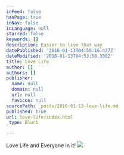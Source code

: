 ```yaml
---
inFeed: false
hasPage: true
inNav: false
inLanguage: null
starred: false
keywords: []
description: Easier to live that way
datePublished: '2016-01-13T04:56:16.437Z'
dateModified: '2016-01-13T04:53:58.388Z'
title: Love Life
author: []
authors: []
publisher:
  name: null
  domain: null
  url: null
  favicon: null
sourcePath: _posts/2016-01-13-love-life.md
published: true
url: love-life/index.html
_type: Blurb

---
```

Love Life and Everyone in it!
![](https://the-grid-user-content.s3-us-west-2.amazonaws.com/7f10b348-cffb-4b8b-8bab-8fc1a1b9d484.jpg)